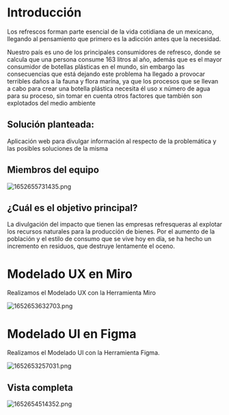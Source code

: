 # Introducción

Los refrescos forman parte esencial de la vida cotidiana de un mexicano, llegando al pensamiento que primero es  la adicción antes que la necesidad.

Nuestro país es uno de los principales consumidores de refresco, donde se calcula que una persona  consume 163 litros al año, además que es el mayor consumidor de botellas plásticas en el mundo, sin embargo las consecuencias que está dejando este problema ha llegado a provocar terribles daños a la fauna y flora marína, ya que  los procesos que se llevan a cabo para crear una botella plástica necesita él uso x número de agua para su proceso,  sin tomar en cuenta otros factores que también son explotados del medio ambiente

## Solución planteada:

Aplicación web para divulgar información al respecto de la problemática y las posibles soluciones de la misma

## Miembros del equipo

![1652655731435.png](image/ReadmeHackaton/1652655731435.png)

## ¿Cuál es el objetivo principal?

La divulgación del impacto que tienen las empresas refresqueras al explotar los recursos naturales para la producción de bienes. Por el aumento de la población y el estilo de consumo que se vive hoy en día, se ha hecho un incremento en residuos, que destruye lentamente el oceno.

# Modelado UX en Miro

Realizamos el Modelado UX con la Herramienta Miro

![1652653632703.png](image/ReadmeHackaton/1652653632703.png)

# Modelado UI en Figma

Realizamos el Modelado UI con la Herramienta Figma.

![1652653257031.png](image/ReadmeHackaton/1652653257031.png)

## Vista completa

![1652654514352.png](image/ReadmeHackaton/1652654514352.png)
